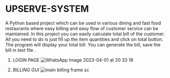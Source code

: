 # UPSERVE-SYSTEM
A Python based project which can be used in various dining and fast food restaurants where easy billing and easy flow of customer service can be maintained.
In this project you can easily calculate total bill of the customer.
All you need to do is just fill up the item quantities and click on total button. The program will display your total bill.
You can generate the bill, save the bill in text file .
1) LOGIN PAGE
![WhatsApp Image 2023-04-01 at 20 33 18](https://user-images.githubusercontent.com/126795929/229301170-4083bff9-aa62-4e1b-9dd5-5d5c1efd7ab4.jpg)

2) *BILLING GUI* 
![main billing frame sc](https://user-images.githubusercontent.com/126795929/229299568-bd851f01-bf43-4fb5-ad9a-70101b965e39.png)
